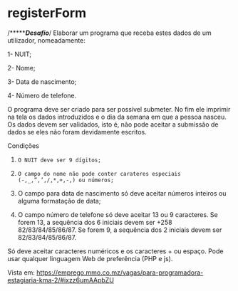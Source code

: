 # registerForm
/********************Desafio***************/
Elaborar um programa que receba estes dados de um utilizador, nomeadamente:

1-   NUIT;

2-   Nome;

3-   Data de nascimento;

4-   Número de telefone.

O programa deve ser criado para ser possível submeter. No fim ele imprimir na tela os dados introduzidos e o dia da semana em que a pessoa nasceu. Os dados devem ser validados, isto é, não pode aceitar a submissão de dados se eles não foram devidamente escritos.

Condições

1.     O NUIT deve ser 9 dígitos;

2.     O campo do nome não pode conter carateres especiais (-,_,”,’,/,*,+,-,) ou números;

3.    O campo para data de nascimento só deve aceitar números inteiros ou alguma formatação de data;

4.    O campo número de telefone só deve aceitar 13 ou 9 caracteres. Se forem 13, a sequência dos 6 iniciais devem ser +258 82/83/84/85/86/87. Se forem 9, a sequência dos 2 iniciais devem ser 82/83/84/85/86/87.

Só deve aceitar caracteres numéricos e os caracteres + ou espaço. Pode usar qualquer linguagem Web de preferência (PHP e js).



Vista em: https://emprego.mmo.co.mz/vagas/para-programadora-estagiaria-kma-2/#ixzz6umAApbZU
